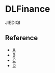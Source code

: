 # DLFinance
JIEDIQI

## Reference
+ [A](https://towardsdatascience.com/deep-learning-in-finance-9e088cb17c03)
+ [B](https://sinews.siam.org/Details-Page/deep-learning-models-in-finance-2)
+ [C](http://www.newsweek.com/nvidia-teaches-world-about-deep-learning-finance-689170)
+ [D](https://community.bigquant.com/t/量化学堂-机器学习基于LSTM的股票价格预测模型/201)